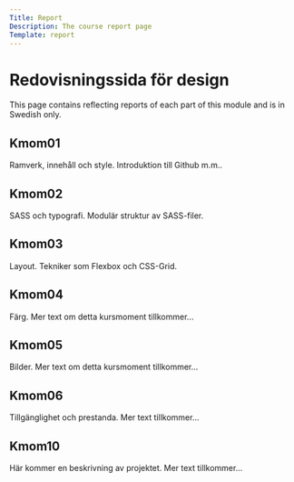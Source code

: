 ```yaml
---
Title: Report
Description: The course report page
Template: report
---
```


Redovisningssida för design
==================

<p class="report-intro">This page contains reflecting reports of each part of this module and is in Swedish only.</p>

<div class="kmom-box">
    <h2> Kmom01 <a href="report/kmom01"><i class="fas fa-arrow-circle-right"></i></a></h2>
    <p>Ramverk, innehåll och style. Introduktion till Github m.m..</p>
</div>

<div class="kmom-box">
    <h2> Kmom02 <a href="report/kmom02"><i class="fas fa-arrow-circle-right"></i></a></h2>
    <p>SASS och typografi. Modulär struktur av SASS-filer.</p>
</div>

<div class="kmom-box">
    <h2> Kmom03 <a href="report/kmom03"><i class="fas fa-arrow-circle-right"></i></a></h2>
    <p>Layout. Tekniker som Flexbox och CSS-Grid.</p>
</div>

<div class="kmom-box">
    <h2> Kmom04 <a href="report/kmom04"><i class="fas fa-arrow-circle-right"></i></a></h2>
    <p>Färg. Mer text om detta kursmoment tillkommer...</p>
</div>

<div class="kmom-box">
    <h2> Kmom05 <a href="report/kmom05"><i class="fas fa-arrow-circle-right"></i></a></h2>
    <p>Bilder. Mer text om detta kursmoment tillkommer...</p>
</div>

<div class="kmom-box">
    <h2> Kmom06 <a href="report/kmom06"><i class="fas fa-arrow-circle-right"></i></a></h2>
    <p>Tillgänglighet och prestanda. Mer text tillkommer...</p>
</div>

<div class="kmom-box project">
    <h2> Kmom10 <a href="report/kmom10"><i class="fas fa-arrow-circle-right"></i></a></h2>
    <p>Här kommer en beskrivning av projektet. Mer text tillkommer...</p>
</div>
